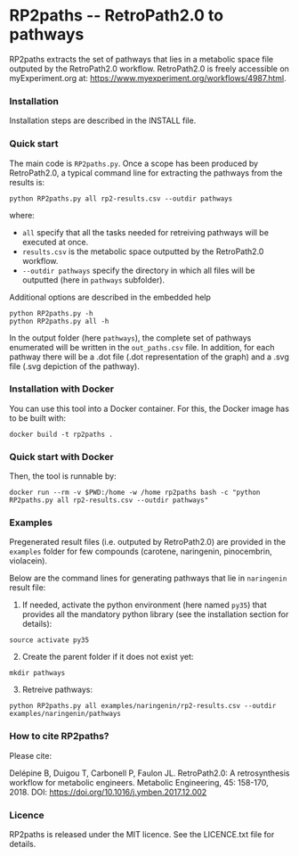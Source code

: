 # RP2paths -- RetroPath2.0 to pathways

RP2paths extracts the set of pathways that lies in a metabolic space file outputed by the RetroPath2.0 workflow. RetroPath2.0 is freely accessible on myExperiment.org at: https://www.myexperiment.org/workflows/4987.html.

### Installation
Installation steps are described in the INSTALL file.

### Quick start
The main code is `RP2paths.py`. Once a scope has been produced by RetroPath2.0, a typical command line for extracting the pathways from the results is:
```
python RP2paths.py all rp2-results.csv --outdir pathways
```
where:
- `all` specify that all the tasks needed for retreiving pathways will be executed at once.
- `results.csv` is the metabolic space outputted by the RetroPath2.0 workflow.
- `--outdir pathways` specify the directory in which all files will be outputted (here in `pathways` subfolder).

Additional options are described in the embedded help
```
python RP2paths.py -h
python RP2paths.py all -h
```

In the output folder (here `pathways`), the complete set of pathways enumerated will be written in the `out_paths.csv` file. In addition, for each pathway there will be a .dot file (.dot representation of the graph) and a .svg file (.svg depiction of the pathway).


### Installation with Docker
You can use this tool into a Docker container. For this, the Docker image has to be built with:
```
docker build -t rp2paths .
```

### Quick start with Docker
Then, the tool is runnable by:
```
docker run --rm -v $PWD:/home -w /home rp2paths bash -c "python RP2paths.py all rp2-results.csv --outdir pathways"
```



### Examples
Pregenerated result files (i.e. outputed by RetroPath2.0) are provided in the `examples` folder for few compounds (carotene, naringenin, pinocembrin, violacein).

Below are the command lines for generating pathways that lie in `naringenin` result file:
1. If needed, activate the python environment (here named `py35`) that provides all the mandatory python library (see the installation section for details):
```
source activate py35
```

2. Create the parent folder if it does not exist yet:
```
mkdir pathways
```

3. Retreive pathways:
```
python RP2paths.py all examples/naringenin/rp2-results.csv --outdir examples/naringenin/pathways
```

### How to cite RP2paths?
Please cite:

Delépine B, Duigou T, Carbonell P, Faulon JL. RetroPath2.0: A retrosynthesis workflow for metabolic engineers. Metabolic Engineering, 45: 158-170, 2018. DOI: https://doi.org/10.1016/j.ymben.2017.12.002

### Licence
RP2paths is released under the MIT licence. See the LICENCE.txt file for details.
